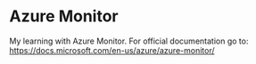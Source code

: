 # Azure Monitor
My learning with Azure Monitor. For official documentation go to: https://docs.microsoft.com/en-us/azure/azure-monitor/
